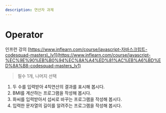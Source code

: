```yaml
---
description: 연산자 과제
---
```


# Operator

인프런 강의 [https://www.inflearn.com/course/javascript-자바스크립트-codesquad-masters\_lv1](https://www.inflearn.com/course/javascript-%EC%9E%90%EB%B0%94%EC%8A%A4%ED%81%AC%EB%A6%BD%ED%8A%B8-codesquad-masters_lv1)

> 필수 1개, 나머지 선택

1. 두 수를 입력받아 4칙연산의 결과를 표시해 봅시다.
2. BMI를 계산하는 프로그램을 작성해 봅시다.
3. 화씨를 입력받아서 섭씨로 바꾸는 프로그램을 작성해 봅시다.
4. 입력한 문자열의 길이를 알려주는 프로그램을 작성해 봅시다.



